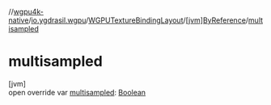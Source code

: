 //[wgpu4k-native](../../../../index.md)/[io.ygdrasil.wgpu](../../index.md)/[WGPUTextureBindingLayout](../index.md)/[[jvm]ByReference](index.md)/[multisampled](multisampled.md)

# multisampled

[jvm]\
open override var [multisampled](multisampled.md): [Boolean](https://kotlinlang.org/api/core/kotlin-stdlib/kotlin/-boolean/index.html)